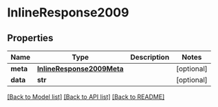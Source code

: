 # InlineResponse2009

## Properties
Name | Type | Description | Notes
------------ | ------------- | ------------- | -------------
**meta** | [**InlineResponse2009Meta**](InlineResponse2009Meta.md) |  | [optional] 
**data** | **str** |  | [optional] 

[[Back to Model list]](../README.md#documentation-for-models) [[Back to API list]](../README.md#documentation-for-api-endpoints) [[Back to README]](../README.md)


